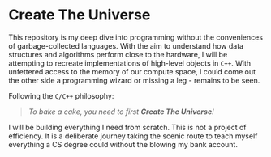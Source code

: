 # Create The Universe

This repository is my deep dive into programming without the conveniences of garbage-collected languages. With the aim to understand how data structures and algorithms perform close to the hardware, I will be attempting to recreate implementations of high-level objects in `C++`. With unfettered access to the memory of our compute space, I could come out the other side a programming wizard or missing a leg - remains to be seen.

Following the `C/C++` philosophy:

> *To bake a cake, you need to first **Create The Universe**!*

I will be building everything I need from scratch. This is not a project of efficiency. It is a deliberate journey taking the scenic route to teach myself everything a CS degree could without the blowing my bank account.